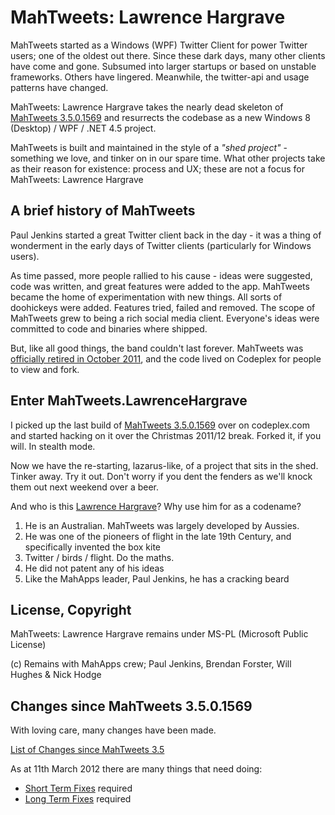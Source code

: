 # MahTweets: Lawrence Hargrave

MahTweets started as a Windows (WPF) Twitter Client for power Twitter users; one of the oldest out there. Since these dark days, many other clients have come and gone. Subsumed into larger startups or based on unstable frameworks. Others have lingered. Meanwhile, the twitter-api and usage patterns have changed.

MahTweets: Lawrence Hargrave takes the nearly dead skeleton of [MahTweets 3.5.0.1569](http://mahtweets.codeplex.com/) and resurrects the codebase as a new Windows 8 (Desktop) / WPF / .NET 4.5 project.

MahTweets is built and maintained in the style of a *"shed project"* - something we love, and tinker on in our spare time. What other projects take as their reason for existence: process and UX; these are not a focus for MahTweets: Lawrence Hargrave

## A brief history of MahTweets

Paul Jenkins started a great Twitter client back in the day - it was a thing of wonderment in the early days of Twitter clients (particularly for Windows users).

As time passed, more people rallied to his cause - ideas were suggested, code was written, and great features were added to the app. MahTweets became the home of experimentation with new things. All sorts of doohickeys were added. Features tried, failed and removed. The scope of MahTweets grew to being a rich social media client. Everyone's ideas were committed to code and binaries where shipped.

But, like all good things, the band couldn't last forever. MahTweets was [officially retired in October 2011](http://www.theleagueofpaul.com/mahtweets-is-dead), and the code lived on Codeplex for people to view and fork.

## Enter MahTweets.LawrenceHargrave

I picked up the last build of [MahTweets 3.5.0.1569](http://mahtweets.codeplex.com/SourceControl/list/changesets) over on codeplex.com and started hacking on it over the Christmas 2011/12 break. Forked it, if you will. In stealth mode.

Now we have the re-starting, lazarus-like, of a project that sits in the shed. Tinker away. Try it out. Don't worry if you dent the fenders as we'll knock them out next weekend over a beer.

And who is this [Lawrence Hargrave](http://en.wikipedia.org/wiki/Lawrence_Hargrave)? Why use him for as a codename?

1. He is an Australian. MahTweets was largely developed by Aussies.
2. He was one of the pioneers of flight in the late 19th Century, and specifically invented the box kite
3. Twitter / birds / flight. Do the maths.
4. He did not patent any of his ideas
5. Like the MahApps leader, Paul Jenkins, he has a cracking beard

## License, Copyright

MahTweets: Lawrence Hargrave remains under MS-PL (Microsoft Public License)

(c) Remains with MahApps crew; Paul Jenkins, Brendan Forster, Will Hughes & Nick Hodge

## Changes since MahTweets 3.5.0.1569

With loving care, many changes have been made.

[List of Changes since MahTweets 3.5](wiki/initialchanges)

As at 11th March 2012 there are many things that need doing:

* [Short Term Fixes](wiki/shorttermfixes) required
* [Long Term Fixes](wiki/longtermfixes) required